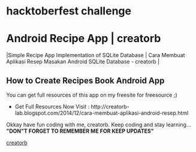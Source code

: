 # hacktoberfest challenge

Android Recipe App | creatorb
===========================================

|Simple Recipe App Implementation of SQLite Database | Cara Membuat Aplikasi Resep Masakan Android SQLite Database - creatorb |<br>
<h2>How to Create Recipes Book Android App</h2>
You can get full resources of this app on my freesite for freesource ;)
<ul style="list-style-type:square">
  <li>Get Full Resources Now Visit : http://creatorb-lab.blogspot.com/2014/12/cara-membuat-aplikasi-android-resep.html</li>
</ul>
Okkay have fun coding with me, creatorb. Keep coding and stay learning...<br>
<b>"DON"T FORGET TO REMEMBER ME FOR KEEP UPDATES"</b><br>

<a href="http://twitter.com/creatorbe">creatorb</a>

